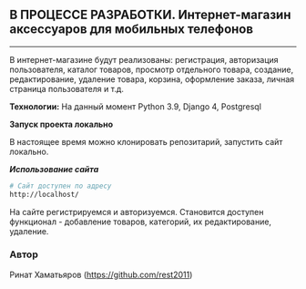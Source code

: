  ## В ПРОЦЕССЕ РАЗРАБОТКИ. Интернет-магазин аксессуаров для мобильных телефонов

---
В интернет-магазине будут реализованы: регистрация, авторизация пользователя, каталог товаров, просмотр отдельного товара, создание, редактирование, удаление товара, корзина, оформление заказа, личная страница пользователя и т.д.

 **Технологии:**
На данный момент Python 3.9, Django 4, Postgresql

 **Запуск проекта локально**

В настоящее время можно клонировать репозитарий, запустить сайт локально.

***Использование сайта***

```bash
# Сайт доступен по адресу
http://localhost/
```
На сайте регистрируемся и авторизуемся. Становится доступен функционал - добавление товаров, категорий, их редактирование, удаление. 

### Автор
Ринат Хаматьяров (https://github.com/rest2011)
